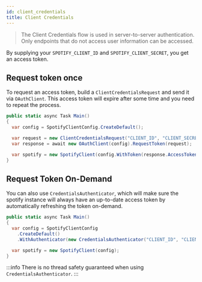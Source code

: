 ```yaml
---
id: client_credentials
title: Client Credentials
---
```


> The Client Credentials flow is used in server-to-server authentication.
> Only endpoints that do not access user information can be accessed.

By supplying your `SPOTIFY_CLIENT_ID` and `SPOTIFY_CLIENT_SECRET`, you get an access token.

## Request token once

To request an access token, build a `ClientCredentialsRequest` and send it via `OAuthClient`. This access token will expire after some time and you need to repeat the process.

```csharp
public static async Task Main()
{
  var config = SpotifyClientConfig.CreateDefault();

  var request = new ClientCredentialsRequest("CLIENT_ID", "CLIENT_SECRET");
  var response = await new OAuthClient(config).RequestToken(request);

  var spotify = new SpotifyClient(config.WithToken(response.AccessToken));
}
```

## Request Token On-Demand

You can also use `CredentialsAuthenticator`, which will make sure the spotify instance will always have an up-to-date access token by automatically refreshing the token on-demand.

```csharp
public static async Task Main()
{
  var config = SpotifyClientConfig
    .CreateDefault()
    .WithAuthenticator(new CredentialsAuthenticator("CLIENT_ID", "CLIENT_SECRET"));

  var spotify = new SpotifyClient(config);
}
```

:::info
There is no thread safety guaranteed when using `CredentialsAuthenticator`.
:::

